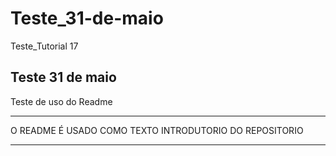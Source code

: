 # Teste_31-de-maio
Teste_Tutorial 17

## Teste 31 de maio

Teste de uso do Readme

***
O README É USADO COMO TEXTO INTRODUTORIO DO REPOSITORIO

*** 






